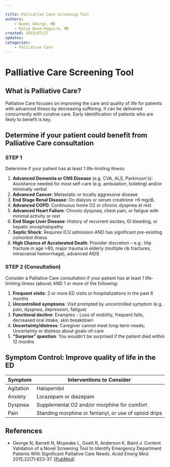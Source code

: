 ```yaml
---

title: Palliative Care Screening Tool
authors:
    - Naomi George, MD
    - Kalie Dove-Maguire, MD
created: 2015/07/27
updates:
categories:
    - Palliative Care
---
```


# Palliative Care Screening Tool

## What is Palliative Care?

Palliative Care focuses on improving the care and quality of life for patients with advanced illness by decreasing suffering. It can be delivered concurrently with curative care. Early identification of patients who are likely to benefit is key.

## Determine if your patient could benefit from Palliative Care consultation

### STEP 1
Determine if your patient has at least 1 life-limiting illness:

1. **Advanced Dementia or CNS Disease** (e.g. CVA, ALS, Parkinson's): Assistance needed for most self-care (e.g. ambulation, toileting) and/or minimally verbal
2. **Advanced Cancer**: Metastatic or locally aggressive disease
3. **End Stage Renal Disease**: On dialysis or serum creatinine >6 mg/dL
4. **Advanced COPD**: Continuous home O2 or chronic dyspnea at rest
5. **Advanced Heart Failure**: Chronic dyspnea, chest pain, or fatigue with minimal activity or rest
6. **End Stage Liver Disease**: History of recurrent ascites, GI bleeding, or hepatic encephalopathy
7. **Septic Shock**: Requires ICU admission AND has significant pre-existing comorbid illness
8. **High Chance of Accelerated Death**: Provider discretion – e.g.: Hip fracture in age >80, major trauma in elderly (multiple rib fractures, intracranial hemorrhage), advanced AIDS

### STEP 2 (Consultation)
Consider a Palliative Care consultation if your patient has at least 1 life-limiting illness (above) AND 1 or more of the following:

1. **Frequent visits**: 2 or more ED visits or hospitalizations in the past 6 months
2. **Uncontrolled symptoms**: Visit prompted by uncontrolled symptom (e.g. pain, dyspnea, depression, fatigue)
3. **Functional decline**: Examples - Loss of mobility, frequent falls, decreased oral intake, skin breakdown
4. **Uncertainty/distress**: Caregiver cannot meet long-term needs; Uncertainty or distress about goals-of-care
5. **“Surprise” question**: You wouldn’t be surprised if the patient died within 12 months

## Symptom Control: Improve quality of life in the ED

| **Symptom** | **Interventions to Consider**                         |
| ----------- | ----------------------------------------------------- |
| Agitation   | Haloperidol                                           |
| Anxiety     | Lorazepam or diazepam                                 |
| Dyspnea     | Supplemental O2 and/or morphine for comfort           |
| Pain        | Standing morphine or fentanyl, or use of opioid drips |

## References

- George N, Barrett N, Mcpeake L, Goett R, Anderson K, Baird J. Content Validation of a Novel Screening Tool to Identify Emergency Department Patients With Significant Palliative Care Needs. _Acad Emerg Med_. 2015;22(7):823-37. [[PubMed](https://www.ncbi.nlm.nih.gov/pubmed/26171710)]
